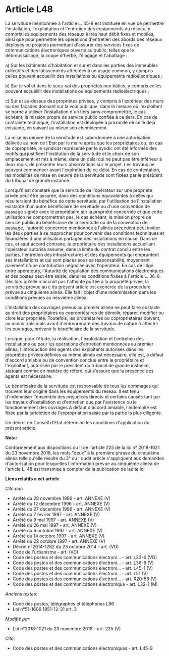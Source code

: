 # Article L48

La servitude mentionnée à l'article L. 45-9 est instituée en vue de permettre l'installation, l'exploitation et l'entretien
des équipements du réseau, y compris les équipements des réseaux à très haut débit fixes et mobiles, ainsi que pour permettre
les opérations d'entretien des abords des réseaux déployés ou projetés permettant d'assurer des services fixes de
communications électroniques ouverts au public, telles que le débroussaillage, la coupe d'herbe, l'élagage et l'abattage :

a) Sur les bâtiments d'habitation et sur et dans les parties des immeubles collectifs et des lotissements affectées à un
usage commun, y compris celles pouvant accueillir des installations ou équipements radioélectriques ;

b) Sur le sol et dans le sous-sol des propriétés non bâties, y compris celles pouvant accueillir des installations ou
équipements radioélectriques ;

c) Sur et au-dessus des propriétés privées, y compris à l'extérieur des murs ou des façades donnant sur la voie publique,
dans la mesure où l'exploitant se borne à utiliser l'installation d'un tiers sans compromettre, le cas échéant, la mission
propre de service public confiée à ce tiers. En cas de contrainte technique, l'installation est déployée à proximité de celle
déjà existante, en suivant au mieux son cheminement.

La mise en oeuvre de la servitude est subordonnée à une autorisation délivrée au nom de l'Etat par le maire après que les
propriétaires ou, en cas de copropriété, le syndicat représenté par le syndic ont été informés des motifs qui justifient
l'institution de la servitude et le choix de son emplacement, et mis à même, dans un délai qui ne peut pas être inférieur à
deux mois, de présenter leurs observations sur le projet. Les travaux ne peuvent commencer avant l'expiration de ce délai. En
cas de contestation, les modalités de mise en oeuvre de la servitude sont fixées par le président du tribunal de grande
instance.

Lorsqu'il est constaté que la servitude de l'opérateur sur une propriété privée peut être assurée, dans des conditions
équivalentes à celles qui résulteraient du bénéfice de cette servitude, par l'utilisation de l'installation existante d'un
autre bénéficiaire de servitude ou d'une convention de passage signée avec le propriétaire sur la propriété concernée et que
cette utilisation ne compromettrait pas, le cas échéant, la mission propre de service public du bénéficiaire de la servitude
ou de la convention de passage, l'autorité concernée mentionnée à l'alinéa précédent peut inviter les deux parties à se
rapprocher pour convenir des conditions techniques et financières d'une utilisation partagée des installations en cause. Dans
ce cas, et sauf accord contraire, le propriétaire des installations accueillant l'opérateur autorisé assume, dans la limite
du contrat conclu entre les parties, l'entretien des infrastructures et des équipements qui empruntent ses installations et
qui sont placés sous sa responsabilité, moyennant paiement d'une contribution négociée avec l'opérateur. En cas de litige
entre opérateurs, l'Autorité de régulation des communications électroniques et des postes peut être saisie, dans les
conditions fixées à l'article L. 36-8. Dès lors qu'elle n'accroît pas l'atteinte portée à la propriété privée, la servitude
prévue au c du présent article est exonérée de la procédure prévue au cinquième alinéa. Elle fait l'objet d'une indemnisation
dans les conditions prévues au neuvième alinéa.

L'installation des ouvrages prévus au premier alinéa ne peut faire obstacle au droit des propriétaires ou copropriétaires de
démolir, réparer, modifier ou clore leur propriété. Toutefois, les propriétaires ou copropriétaires doivent, au moins trois
mois avant d'entreprendre des travaux de nature à affecter les ouvrages, prévenir le bénéficiaire de la servitude.

Lorsque, pour l'étude, la réalisation, l'exploitation et l'entretien des installations ou pour les opérations d'entretien
mentionnées au premier alinéa, l'introduction des agents des exploitants autorisés dans les propriétés privées définies au
même alinéa est nécessaire, elle est, à défaut d'accord amiable ou de convention conclue entre le propriétaire et
l'exploitant, autorisée par le président du tribunal de grande instance, statuant comme en matière de référé, qui s'assure
que la présence des agents est nécessaire.

Le bénéficiaire de la servitude est responsable de tous les dommages qui trouvent leur origine dans les équipements du
réseau. Il est tenu d'indemniser l'ensemble des préjudices directs et certains causés tant par les travaux d'installation et
d'entretien que par l'existence ou le fonctionnement des ouvrages.A défaut d'accord amiable, l'indemnité est fixée par la
juridiction de l'expropriation saisie par la partie la plus diligente.

Un décret en Conseil d'Etat détermine les conditions d'application du présent article.

**Nota:**

Conformément aux dispositions du II de l'article 225 de la loi n° 2018-1021 du 23 novembre 2018, les mots "deux" à la
première phrase du cinquième alinéa telle qu'elle résulte du 3° du I dudit article s'appliquent aux demandes d'autorisation
pour lesquelles l'information prévue au cinquième alinéa de l'article L. 48 est transmise à compter de la publication de
ladite loi.

**Liens relatifs à cet article**

_Cité par_:

  - Arrêté du 28 novembre 1996 - art. ANNEXE (V)
  - Arrêté du 12 décembre 1996 - art. ANNEXE (V)
  - Arrêté du 27 décembre 1996 - art. ANNEXE (V)
  - Arrêté du 7 février 1997 - art. ANNEXE (V)
  - Arrêté du 9 mai 1997 - art. ANNEXE (V)
  - Arrêté du 26 mai 1997 - art. ANNEXE (V)
  - Arrêté du 6 octobre 1997 - art. ANNEXE (V)
  - Arrêté du 14 octobre 1997 - art. ANNEXE (V)
  - Arrêté du 22 octobre 1997 - art. ANNEXE (V)
  - Décret n°2014-1282 du 23 octobre 2014 - art. (VD)
  - Code de l'urbanisme - art. (VD)
  - Code des postes et des communications électroni... - art. L33-6 (VD)
  - Code des postes et des communications électroni... - art. L36-8 (V)
  - Code des postes et des communications électroni... - art. L45-1 (V)
  - Code des postes et des communications électroni... - art. L51 (V)
  - Code des postes et des communications électroni... - art. R20-58 (V)
  - Code des postes et des communications électronique - art. L32-1 (M)

_Anciens textes_:

  - Code des postes, télégraphes et téléphones L86
  - Loi n°51-1606 1951-12-31 art. 3

_Modifié par_:

  - Loi n°2018-1021 du 23 novembre 2018 - art. 225 (V)

_Cite_:

  - Code des postes et des communications électroniques - art. L45-9
